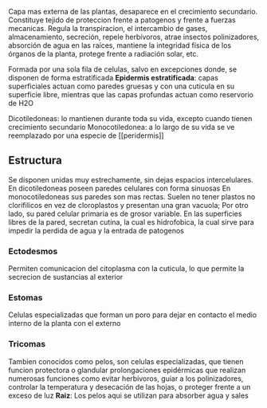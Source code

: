 Capa mas externa de las plantas, desaparece en el crecimiento secundario.
Constituye tejido de proteccion frente a patogenos y frente a fuerzas mecanicas.
Regula la transpiracion, el intercambio de gases, almacenamiento, secreción, repele herbívoros, atrae insectos polinizadores, absorción de agua en las raíces, mantiene la integridad física de los órganos de la planta, protege frente a radiación solar, etc.

Formada por una sola fila de celulas, salvo en excepciones donde, se disponen de forma estratificada
**Epidermis estratificada**: capas superficiales actuan como paredes gruesas y con una cuticula en su superficie libre, mientras que las capas profundas actuan como reservorio de H2O

Dicotiledoneas: lo mantienen durante toda su vida, excepto cuando tienen crecimiento secundario
Monocotiledonea: a lo largo de su vida se ve reemplazado por una especie de [[peridermis]]

## Estructura
Se disponen unidas muy estrechamente, sin dejas espacios intercelulares.
En dicotiledoneas poseen paredes celulares con forma sinuosas
En monocotiledoneas sus paredes son mas rectas.
Suelen no tener plastos no clorifilicos en vez de cloroplastos y presentan una gran vacuola; Por otro lado, su pared celular primaria es de grosor variable.
En las superficies libres de la pared, secretan cutina, la cual es hidrofobica, la cual sirve para impedir la perdida de agua y la entrada de patogenos

### Ectodesmos
Permiten comunicacion del citoplasma con la cuticula, lo que permite la secrecion de sustancias al exterior

### Estomas
Celulas especializadas que forman un poro para dejar en contacto el medio interno de la planta con el externo

### Tricomas 
Tambien conocidos como pelos, son celulas especializadas, que tienen funcion protectora o glandular
prolongaciones epidérmicas que realizan numerosas funciones como evitar herbívoros, guiar a los polinizadores, controlar la temperatura y desecación de las hojas, o proteger frente a un exceso de luz
**Raiz**: Los pelos aqui se utilizan para absorber agua y sales